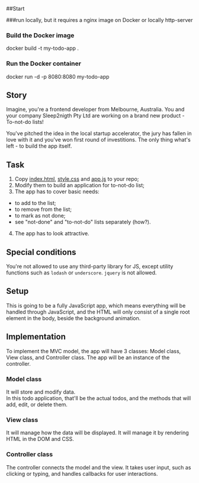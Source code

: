 ##Start

###run locally, but it requires a nginx image on Docker or locally
http-server

### Build the Docker image
docker build -t my-todo-app .

### Run the Docker container
docker run -d -p 8080:8080 my-todo-app



## Story

Imagine, you're a frontend developer from Melbourne, Australia. You and your company Sleep2nigth Pty Ltd are working on a brand new product - To-not-do lists!

You've pitched the idea in the local startup accelerator, the jury has fallen in love with it and you've won first round of investitions. The only thing what's left - to build the app itself.

## Task

1. Copy [index.html](index.html), [style.css](style.css) and [app.js](app.js) to your repo;
2. Modify them to build an application for to-not-do list;
3. The app has to cover basic needs:
- to add to the list;
- to remove from the list;
- to mark as not done;
- see "not-done" and "to-not-do" lists separately (how?).

4. The app has to look attractive.

## Special conditions

You're not allowed to use any third-party library for JS, except utility functions such as `lodash` or `underscore`. `jquery` is not allowed.

## Setup
This is going to be a fully JavaScript app, which means everything will be handled
through JavaScript, and the HTML will only consist of a single root element in the body, beside the background animation.

## Implementation
To implement the MVC model, the app will have 3 classes: Model class, View class, and Controller class.
The app will be an instance of the controller. 

### Model class
It will store and modify data.  
In this todo application, that'll be the actual todos, and the methods that will add, edit, or delete them.

### View class
It will manage how the data will be displayed. It will manage it by rendering HTML in the DOM and CSS.

### Controller class
The controller connects the model and the view. It takes user input, such as clicking or typing, and handles callbacks for user interactions.


